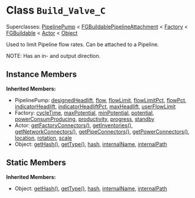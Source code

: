 # Class <code>Build_Valve_C</code>

Superclasses: <a href="PipelinePump.md">PipelinePump</a> < <a href="FGBuildablePipelineAttachment.md">FGBuildablePipelineAttachment</a> < <a href="Factory.md">Factory</a> < <a href="FGBuildable.md">FGBuildable</a> < <a href="Actor.md">Actor</a> < <a href="Object.md">Object</a>

Used to limit Pipeline flow rates.
Can be attached to a Pipeline.

NOTE: Has an in- and output direction.
## Instance Members
<b>Inherited Members:</b>
- PipelinePump: <a href="PipelinePump.md#designedHeadlift">designedHeadlift</a>, <a href="PipelinePump.md#flow">flow</a>, <a href="PipelinePump.md#flowLimit">flowLimit</a>, <a href="PipelinePump.md#flowLimitPct">flowLimitPct</a>, <a href="PipelinePump.md#flowPct">flowPct</a>, <a href="PipelinePump.md#indicatorHeadlift">indicatorHeadlift</a>, <a href="PipelinePump.md#indicatorHeadliftPct">indicatorHeadliftPct</a>, <a href="PipelinePump.md#maxHeadlift">maxHeadlift</a>, <a href="PipelinePump.md#userFlowLimit">userFlowLimit</a>
- Factory: <a href="Factory.md#cycleTime">cycleTime</a>, <a href="Factory.md#maxPotential">maxPotential</a>, <a href="Factory.md#minPotential">minPotential</a>, <a href="Factory.md#potential">potential</a>, <a href="Factory.md#powerConsumProducing">powerConsumProducing</a>, <a href="Factory.md#productivity">productivity</a>, <a href="Factory.md#progress">progress</a>, <a href="Factory.md#standby">standby</a>
- Actor: <a href="Actor.md#getFactoryConnectors">getFactoryConnectors()</a>, <a href="Actor.md#getInventories">getInventories()</a>, <a href="Actor.md#getNetworkConnectors">getNetworkConnectors()</a>, <a href="Actor.md#getPipeConnectors">getPipeConnectors()</a>, <a href="Actor.md#getPowerConnectors">getPowerConnectors()</a>, <a href="Actor.md#location">location</a>, <a href="Actor.md#rotation">rotation</a>, <a href="Actor.md#scale">scale</a>
- Object: <a href="Object.md#getHash">getHash()</a>, <a href="Object.md#getType">getType()</a>, <a href="Object.md#hash">hash</a>, <a href="Object.md#internalName">internalName</a>, <a href="Object.md#internalPath">internalPath</a>
## Static Members
<b>Inherited Members:</b>
- Object: <a href="Object.md#getHash">getHash()</a>, <a href="Object.md#getType">getType()</a>, <a href="Object.md#hash">hash</a>, <a href="Object.md#internalName">internalName</a>, <a href="Object.md#internalPath">internalPath</a>